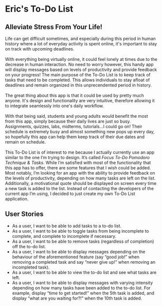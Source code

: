 # Eric's To-Do List

## Alleviate Stress From Your Life!

Life can get difficult sometimes, and especially during this period in human history 
where a lot of everyday activity is spent online, it's important to stay on track with 
upcoming deadlines.\
\
With everything being virtually online, it could feel lonely at times due to the decrease in human interaction. 
No need to worry however, this handy app will display messages based on levels of productivity and provide feedback on your progress!
The main purpose of the To-Do List is to keep track of tasks that need to be completed. This allows individuals to stay afloat of deadlines 
and remain organized in this unprecendented period in history.   
\
The great thing about this app is that it could be used by pretty much anyone. It's design and functionality are very intuitive, therefore allowing it to 
integrate seamlessly into one's daily workflow.\
\
With that being said, students and young adults would benefit the most from this app, simply because their daily lives are just so busy.
Assignments, quizzes, labs, midterms, tutorials...I could go on! Their schedule is extremely busy and almost something new pops up every day,
so hopefully this app can help them keep track of their due dates and remain on schedule.\
\
This To-Do List is of interest to me because I actually currently use an app similar to the one I’m trying to design. It’s called 
*Focus To-Do Pomodoro Technique & Tasks*. While I’m satisfied with most of the functionality that this app has to offer, there are some features that I wish
could be added. Most notably, I’m looking for an app with the ability to provide feedback on the levels of productivity, depending on how many tasks are 
left on the list. Additionally, a motivational quote should be displayed on screen every time a new task is added to the list. Instead of contacting the 
developers of the current app I’m using, I decided to just create my own To-Do List application.

## User Stories
- As a user, I want to be able to add tasks to a to-do list.
- As a user, I want to be able to toggle tasks from being incomplete to complete, and complete to incomplete if necessary.
- As a user, I want to be able to remove tasks (regardless of completion) off the to-do list.
- As a user, I want to be able to display messages depending on the behaviour of the aforementioned feature (say “good job!” when removing a completed task and say “never give up!” when removing an incompleted task).
- As a user, I want to be able to view the to-do list and see what tasks are left.
- As a user, I want to be able to display messages with varying intensity depending on how many tasks have been added to the to-do list. For example, display “time to get started!” when the 5th task is added, and display “what are you waiting for?!” when the 10th task is added.





